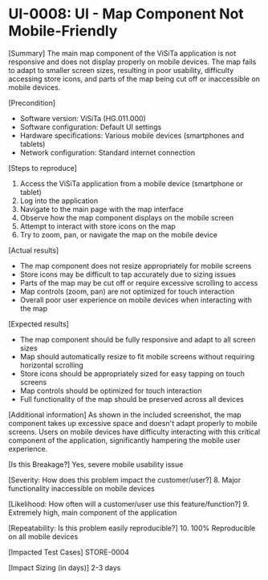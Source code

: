# UI-0008: UI - Map Component Not Mobile-Friendly

[Summary]
The main map component of the ViSiTa application is not responsive and does not display properly on mobile devices. The map fails to adapt to smaller screen sizes, resulting in poor usability, difficulty accessing store icons, and parts of the map being cut off or inaccessible on mobile devices.

[Precondition]

- Software version: ViSiTa (HG.011.000)
- Software configuration: Default UI settings
- Hardware specifications: Various mobile devices (smartphones and tablets)
- Network configuration: Standard internet connection

[Steps to reproduce]

1. Access the ViSiTa application from a mobile device (smartphone or tablet)
2. Log into the application
3. Navigate to the main page with the map interface
4. Observe how the map component displays on the mobile screen
5. Attempt to interact with store icons on the map
6. Try to zoom, pan, or navigate the map on the mobile device

[Actual results]

- The map component does not resize appropriately for mobile screens
- Store icons may be difficult to tap accurately due to sizing issues
- Parts of the map may be cut off or require excessive scrolling to access
- Map controls (zoom, pan) are not optimized for touch interaction
- Overall poor user experience on mobile devices when interacting with the map

[Expected results]

- The map component should be fully responsive and adapt to all screen sizes
- Map should automatically resize to fit mobile screens without requiring horizontal scrolling
- Store icons should be appropriately sized for easy tapping on touch screens
- Map controls should be optimized for touch interaction
- Full functionality of the map should be preserved across all devices

[Additional information]
As shown in the included screenshot, the map component takes up excessive space and doesn't adapt properly to mobile screens. Users on mobile devices have difficulty interacting with this critical component of the application, significantly hampering the mobile user experience.

[Is this Breakage?]
Yes, severe mobile usability issue

[Severity: How does this problem impact the customer/user?] 8. Major functionality inaccessible on mobile devices

[Likelihood: How often will a customer/user use this feature/function?] 9. Extremely high, main component of the application

[Repeatability: Is this problem easily reproducible?] 10. 100% Reproducible on all mobile devices

[Impacted Test Cases]
STORE-0004

[Impact Sizing (in days)]
2-3 days
